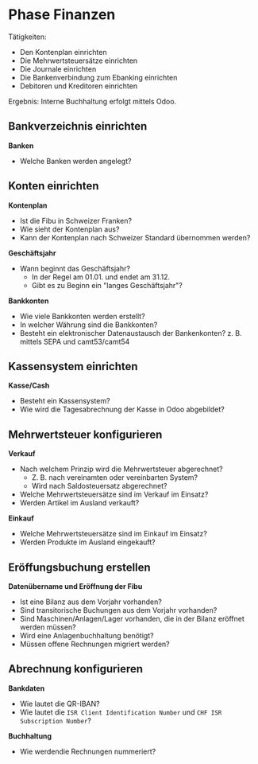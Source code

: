 # Phase Finanzen

Tätigkeiten:

* Den Kontenplan einrichten
* Die Mehrwertsteuersätze einrichten
* Die Journale einrichten
* Die Bankenverbindung zum Ebanking einrichten
* Debitoren und Kreditoren einrichten

Ergebnis: Interne Buchhaltung erfolgt mittels Odoo.

##  Bankverzeichnis einrichten

**Banken**
- Welche Banken werden angelegt?

## Konten einrichten

**Kontenplan**

- Ist die Fibu in Schweizer Franken?
- Wie sieht der Kontenplan aus?
- Kann der Kontenplan nach Schweizer Standard übernommen werden?

**Geschäftsjahr**

- Wann beginnt das Geschäftsjahr? 
	- In der Regel am 01.01. und endet am 31.12.
	- Gibt es zu Beginn ein "langes Geschäftsjahr"?

**Bankkonten**

- Wie viele Bankkonten werden erstellt?
- In welcher Währung sind die Bankkonten? 
- Besteht ein elektronischer Datenaustausch der Bankenkonten? z. B. mittels SEPA und camt53/camt54

## Kassensystem einrichten

**Kasse/Cash**

- Besteht ein Kassensystem? 
- Wie wird die Tagesabrechnung der Kasse in Odoo abgebildet?

## Mehrwertsteuer konfigurieren

**Verkauf**

- Nach welchem Prinzip wird die Mehrwertsteuer abgerechnet? 
	- Z. B. nach vereinamten oder vereinbarten System?
	- Wird nach Saldosteuersatz abgerechnet?
-  Welche Mehrwertsteuersätze sind im Verkauf im Einsatz?
-  Werden Artikel im Ausland verkauft?

**Einkauf**

-  Welche Mehrwertsteuersätze sind im Einkauf im Einsatz?
-  Werden Produkte im Ausland eingekauft?

## Eröffungsbuchung erstellen

**Datenübername und Eröffnung der Fibu**

- Ist eine Bilanz aus dem Vorjahr vorhanden?
- Sind transitorische Buchungen aus dem Vorjahr vorhanden? 
- Sind Maschinen/Anlagen/Lager vorhanden, die in der Bilanz eröffnet werden müssen?
- Wird eine Anlagenbuchhaltung benötigt?
- Müssen offene Rechnungen migriert werden?

## Abrechnung konfigurieren

**Bankdaten**

* Wie lautet die QR-IBAN?
* Wie lautet die `ISR Client Identification Number` und `CHF ISR Subscription Number`?

**Buchhaltung**

- Wie werdendie Rechnungen nummeriert?